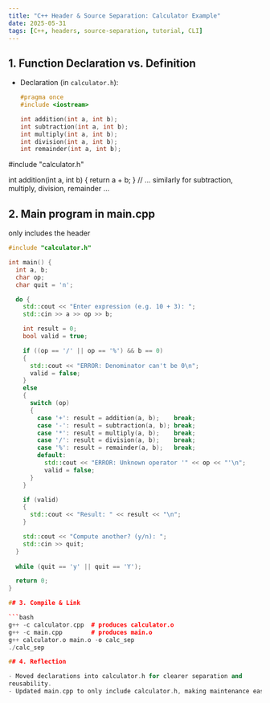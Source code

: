 ```yaml
---
title: "C++ Header & Source Separation: Calculator Example"
date: 2025-05-31
tags: [C++, headers, source-separation, tutorial, CLI]
---
```


## 1. Function Declaration vs. Definition

- Declaration (in `calculator.h`):
  ```cpp
  #pragma once
  #include <iostream>

  int addition(int a, int b);
  int subtraction(int a, int b);
  int multiply(int a, int b);
  int division(int a, int b);
  int remainder(int a, int b);

#include "calculator.h"

int addition(int a, int b) 
{
  return a + b;
}
// … similarly for subtraction, multiply, division, remainder …

## 2. Main program in main.cpp
only includes the header

```cpp
#include "calculator.h"

int main() {
  int a, b;
  char op;
  char quit = 'n';

  do {
    std::cout << "Enter expression (e.g. 10 + 3): ";
    std::cin >> a >> op >> b;

    int result = 0;
    bool valid = true;

    if ((op == '/' || op == '%') && b == 0) 
    {
      std::cout << "ERROR: Denominator can't be 0\n";
      valid = false;
    } 
    else 
    {
      switch (op) 
      {
        case '+': result = addition(a, b);    break;
        case '-': result = subtraction(a, b); break;
        case '*': result = multiply(a, b);    break;
        case '/': result = division(a, b);    break;
        case '%': result = remainder(a, b);   break;
        default:
          std::cout << "ERROR: Unknown operator '" << op << "'\n";
          valid = false;
      }
    }

    if (valid) 
    {
      std::cout << "Result: " << result << "\n";
    }

    std::cout << "Compute another? (y/n): ";
    std::cin >> quit;
  } 
  
  while (quit == 'y' || quit == 'Y');

  return 0;
}

## 3. Compile & Link

```bash
g++ -c calculator.cpp  # produces calculator.o
g++ -c main.cpp        # produces main.o
g++ calculator.o main.o -o calc_sep
./calc_sep

## 4. Reflection

- Moved declarations into calculator.h for clearer separation and 
reusability.
- Updated main.cpp to only include calculator.h, making maintenance easier.